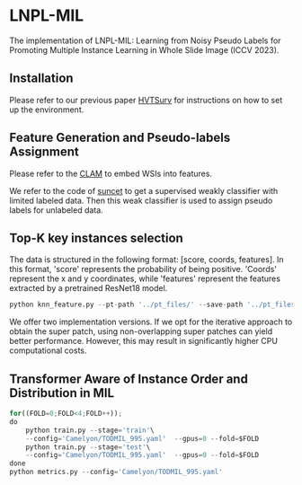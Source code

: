 # LNPL-MIL
The implementation of LNPL-MIL: Learning from Noisy Pseudo Labels for Promoting Multiple Instance Learning in Whole Slide Image (ICCV 2023).

## Installation
Please refer to our previous paper [HVTSurv](https://github.com/szc19990412/HVTSurv) for instructions on how to set up the environment. 

## Feature Generation and Pseudo-labels Assignment
Please refer to the [CLAM](https://github.com/mahmoodlab/CLAM) to embed WSIs into features.

We refer to the code of [suncet](https://github.com/facebookresearch/suncet) to get a supervised weakly classifier with limited labeled data. Then this weak classifier is used to assign pseudo labels for unlabeled data. 

## Top-K key instances selection
The data is structured in the following format: [score, coords, features]. In this format, 'score' represents the probability of being positive. 'Coords' represent the x and y coordinates, while 'features' represent the features extracted by a pretrained ResNet18 model.

``` python
python knn_feature.py --pt-path '../pt_files/' --save-path '../pt_files_knn/' --radius 50 --min-size 200 --ratio 0.4
```
We offer two implementation versions. If we opt for the iterative approach to obtain the super patch, using non-overlapping super patches can yield better performance. However, this may result in significantly higher CPU computational costs.

## Transformer Aware of Instance Order and Distribution in MIL

```python
for((FOLD=0;FOLD<4;FOLD++));
do
    python train.py --stage='train'\
    --config='Camelyon/TODMIL_995.yaml'  --gpus=0 --fold=$FOLD
    python train.py --stage='test'\
    --config='Camelyon/TODMIL_995.yaml'  --gpus=0 --fold=$FOLD
done
python metrics.py --config='Camelyon/TODMIL_995.yaml'
```






